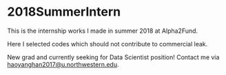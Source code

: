 # 2018SummerIntern

This is the internship works I made in summer 2018 at Alpha2Fund.

Here I selected codes which should not contribute to commercial leak.

New grad and currently seeking for Data Scientist position! Contact me via haoyanghan2017@u.northwestern.edu.
